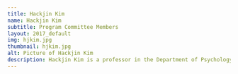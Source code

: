 ```yaml
---
title: Hackjin Kim
name: Hackjin Kim
subtitle: Program Committee Members
layout: 2017_default
img: hjkim.jpg
thumbnail: hjkim.jpg
alt: Picture of Hackjin Kim
description: Hackjin Kim is a professor in the Department of Psychology at Korea University.
---
```

